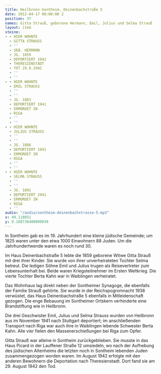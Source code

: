 ```yaml
---
title: Heilbronn-Sontheim, Deinenbachstraße 5
date: 2012-04-17 00:00:00 Z
position: 37
names: Gitta Strauß, geborene Hermann, Emil, Julius und Selma Strauß
layout: item
steine:
- - HIER WOHNTE
  - GITTA STRAUSS
  - ''
  - GEB. HERMANN
  - JG. 1859
  - DEPORTIERT 1942
  - THERESIENSTADT
  - TOT 29.8.1942
  - ''
  - ''
- - HIER WOHNTE
  - EMIL STRAUSS
  - ''
  - ''
  - JG. 1883
  - DEPORTIERT 1941
  - ERMORDET IN
  - RIGA
  - ''
  - ''
- - HIER WOHNTE
  - JULIUS STRAUSS
  - ''
  - ''
  - JG. 1886
  - DEPORTIERT 1941
  - ERMORDET IN
  - RIGA
  - ''
  - ''
- - HIER WOHNTE
  - SELMA STRAUSS
  - ''
  - ''
  - JG. 1891
  - DEPORTIERT 1941
  - ERMORDET IN
  - RIGA
  - ''
audio: "/audio/sontheim-deinenbachstrasse-5.mp3"
x: 49.118051
y: 9.188736400000039
---
```


In Sontheim gab es im 19. Jahrhundert eine kleine jüdische Gemeinde; um 1825 waren unter den etwa 1000 Einwohnern 88 Juden. Um die Jahrhundertwende waren es noch rund 30.

Im Haus Deinenbachstraße 5 lebte die 1859 geborene Witwe Gitta Strauß mit drei ihrer Kinder. Sie wurde von ihrer unverheirateten Tochter Selma betreut. Die ledigen Söhne Emil und Julius trugen als Reisevertreter zum Lebensunterhalt bei. Beide waren Kriegsteilnehmer im Ersten Weltkrieg. Die vierte Tochter Berta Kahn war in Waiblingen verheiratet.

Das Wohnhaus lag direkt neben der Sontheimer Synagoge, die ebenfalls der Familie Strauß gehörte. Sie wurde in der Reichspogromnacht 1938 verwüstet, das Haus Deinenbachstraße 5 ebenfalls in Mitleidenschaft gezogen. Die enge Bebauung im Sontheimer Ortskern verhinderte eine Brandstiftung wie in Heilbronn.

Die drei Geschwister Emil, Julius und Selma Strauss wurden von Heilbronn aus im November 1941 nach Stuttgart deportiert; im anschließenden Transport nach Riga war auch ihre in Waiblingen lebende Schwester Berta Kahn. Alle vier fielen den Massenerschießungen bei Riga zum Opfer.

Gitta Strauß war alleine in Sontheim zurückgeblieben. Sie musste in das Haus Picard in der Lauffener Straße 12 umsiedeln, wo nach der Aufhebung des jüdischen Altenheims die letzten noch in Sontheim lebenden Juden zusammengezogen worden waren. Im August 1942 erfolgte mit den anderen Bewohnern die Deportation nach Theresienstadt. Dort fand sie am 29. August 1942 den Tod.